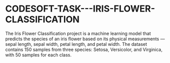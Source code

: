 # CODESOFT-TASK---IRIS-FLOWER-CLASSIFICATION
The Iris Flower Classification project is a machine learning model that predicts the species of an iris flower based on its physical measurements — sepal length, sepal width, petal length, and petal width. The dataset contains 150 samples from three species: Setosa, Versicolor, and Virginica, with 50 samples for each class.  
